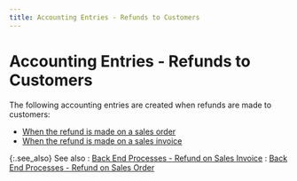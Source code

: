 ```yaml
---
title: Accounting Entries - Refunds to Customers
---
```


# Accounting Entries - Refunds to Customers


The following accounting entries are created when refunds are made to  customers:

- [When  the refund is made on a sales order]({{site.sp_baseurl}}/misc/when_a_refund_is_made_on_a_sales_order.html)
- [When  the refund is made on a sales invoice]({{site.sp_baseurl}}/misc/when_a_refund_is_made_on_a_sales_invoice.html)



{:.see_also}
See also
: [Back  End Processes - Refund on Sales Invoice]({{site.sp_baseurl}}/sales-docs/sales-orders/so-proc/pmts-refunds/refunds-on-so/back_end_processes_refund_on_sales_invoice.html)
: [Back  End Processes - Refund on Sales Order]({{site.sp_baseurl}}/sales-docs/sales-orders/so-proc/pmts-refunds/refunds-on-so/back_end_processes_refund_on_a_sales_order.html)
